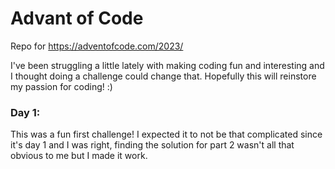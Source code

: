 # Advant of Code
Repo for https://adventofcode.com/2023/

I've been struggling a little lately with making coding fun and interesting and I thought doing a challenge could change that. Hopefully this will reinstore my passion for coding! :)

### Day 1:
This was a fun first challenge! I expected it to not be that complicated since it's day 1 and I was right, finding the solution for part 2 wasn't all that obvious to me but I made it work.
